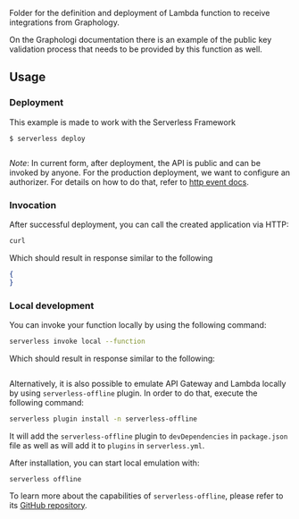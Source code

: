 Folder for the definition and deployment of Lambda function to receive integrations from Graphology.

On the Graphologi documentation there is an example of the public key validation process that needs to be provided by this function as well.

## Usage

### Deployment

This example is made to work with the Serverless Framework 

```
$ serverless deploy
```

```bash
```

_Note_: In current form, after deployment, the API is public and can be invoked by anyone. For the production deployment, we want to configure an authorizer. For details on how to do that, refer to [http event docs](https://www.serverless.com/framework/docs/providers/aws/events/apigateway/).

### Invocation

After successful deployment, you can call the created application via HTTP:

```bash
curl 
```

Which should result in response similar to the following

```json
{
}
```

### Local development

You can invoke your function locally by using the following command:

```bash
serverless invoke local --function 
```

Which should result in response similar to the following:

```
```

Alternatively, it is also possible to emulate API Gateway and Lambda locally by using `serverless-offline` plugin. In order to do that, execute the following command:

```bash
serverless plugin install -n serverless-offline
```

It will add the `serverless-offline` plugin to `devDependencies` in `package.json` file as well as will add it to `plugins` in `serverless.yml`.

After installation, you can start local emulation with:

```
serverless offline
```


To learn more about the capabilities of `serverless-offline`, please refer to its [GitHub repository](https://github.com/dherault/serverless-offline).